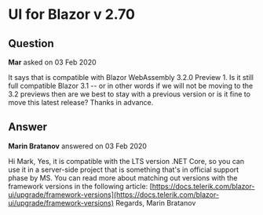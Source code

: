 # UI for Blazor v 2.70

## Question

**Mar** asked on 03 Feb 2020

It says that is compatible with Blazor WebAssembly 3.2.0 Preview 1. Is it still full compatible Blazor 3.1 -- or in other words if we will not be moving to the 3.2 previews then are we best to stay with a previous version or is it fine to move this latest release? Thanks in advance.

## Answer

**Marin Bratanov** answered on 03 Feb 2020

Hi Mark, Yes, it is compatible with the LTS version .NET Core, so you can use it in a server-side project that is something that's in official support phase by MS. You can read more about matching out versions with the framework versions in the following article: [https://docs.telerik.com/blazor-ui/upgrade/framework-versions](https://docs.telerik.com/blazor-ui/upgrade/framework-versions) Regards, Marin Bratanov
